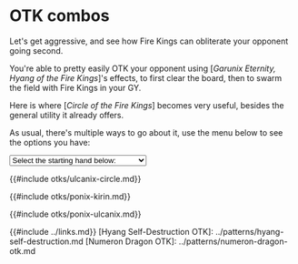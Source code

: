 # OTK combos

Let's get aggressive, and see how Fire Kings can obliterate your opponent going second.

You're able to pretty easily OTK your opponent using [_Garunix Eternity, Hyang of the Fire Kings_]'s effects, to first clear the board, then to swarm the field with Fire Kings in your GY.

Here is where [_Circle of the Fire Kings_] becomes very useful, besides the general utility it already offers.

As usual, there's multiple ways to go about it, use the menu below to see the options you have:

<form autocomplete="off">
    <select id="comboDropdown">
        <option selected>Select the starting hand below:</option>
        <option value="ulcanix-circle"> Ulcanix + any FIRE + Circle</option>
        <option value="ponix-kirin"> Ponix + Island + Sacred (via Kirin)</option>
        <option value="ponix-ulcanix"> Ponix + Island + Sacred (via Ulcanix)</option>
    </select>
</form>

<div id="ulcanix-circle" class="inv">

{{#include otks/ulcanix-circle.md}}

</div>
<div id="ponix-kirin" class="inv">

{{#include otks/ponix-kirin.md}}

</div>
<div id="ponix-ulcanix" class="inv">

{{#include otks/ponix-ulcanix.md}}

</div>

<script src="media/dropdown.js"></script>
<link rel="stylesheet" href="media/dropdown.css">

{{#include ../links.md}}
[Hyang Self-Destruction OTK]: ../patterns/hyang-self-destruction.md
[Numeron Dragon OTK]: ../patterns/numeron-dragon-otk.md